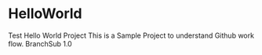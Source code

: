 # HelloWorld
Test Hello World Project
This is a Sample Project to understand  Github work flow.
BranchSub 1.0